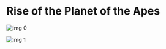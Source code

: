 # Rise of the Planet of the Apes

![img 0](https://i.imgur.com/MlvuvJi.jpg)

![img 1](https://i.imgur.com/TwefxAp.jpg)


